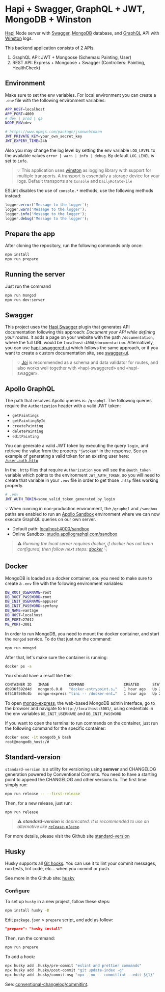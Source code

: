 # Hapi + Swagger, GraphQL + JWT, MongoDB + Winston

[Hapi](https://hapi.dev/tutorials/) Node server with
[Swagger](https://github.com/hapi-swagger/hapi-swagger),
[MongoDB](https://www.mongodb.com/) database, and
[GraphQL](https://graphql.org/) API with
[Winston](https://github.com/winstonjs/winston) logs.

This backend application consists of 2 APIs.

1. GraphQL API: JWT + Mongoose (Schemas: Painting, User)
1. REST API: Express + Mongoose + Swagger (Controllers: Painting, HealthCheck)

## Environment

Make sure to set the env variables. For local environment you can create a
`.env` file with the following environment variables:

```bash
APP_HOST=localhost
APP_PORT=4000
# dev | prod | qa
NODE_ENV=dev

# https://www.npmjs.com/package/jsonwebtoken
JWT_PRIVATE_KEY=your_own_secret_key
JWT_EXPIRY_TIME=24h
```

Also you may change the log level by setting the env variable `LOG_LEVEL` to the
available values `error | warn | info | debug`. By default `LOG_LEVEL` is set to
`info`.

> 💡 This application uses [winston](https://github.com/winstonjs/winston) as
> logging library with support for multiple transports. A transport is
> essentially a storage device for your logs. Default transports are `Console`
> and `DailyRotateFile`

ESLint disables the use of `console.*` methods, use the following methods
instead:

```js
logger.error('Message to the logger');
logger.warn('Message to the logger');
logger.info('Message to the logger');
logger.debug('Message to the logger');
```

## Prepare the app

After cloning the repository, run the following commands only once:

```bash
npm install
npm run prepare
```

## Running the server

Just run the command

```bash
npm run mongod
npm run dev:server
```

## Swagger

This project uses the
[Hapi Swagger](https://github.com/hapi-swagger/hapi-swagger) plugin that
generates API documentation following this approach: _Document your API while
defining your routes_. It adds a page on your website with the path
`/documentation`, where the full URL would be `localhost:4000/documentation`.
Alternatively, you can use
[hapi-swaggered-ui](https://github.com/z0mt3c/hapi-swaggered-ui) which follows
the same approach, or if you want to create a custom documentation site, see
[swagger-ui](https://github.com/swagger-api/swagger-ui).

> 💡 [Joi](https://www.npmjs.com/package/joi) is recommended as a schema and
> data validator for routes, and also works well together with «hapi-swaggered»
> and «hapi-swagger».

## Apollo GraphQL

The path that resolves Apollo queries is: `/graphql`. The following queries
require the `Authorization` header with a valid JWT token:

- `getPaintings`
- `getPaintingById`
- `createPainting`
- `deletePainting`
- `editPainting`

You can generate a valid JWT token by executing the query `login`, and retrieve
the value from the property `"jwtoken"` in the response. See an example of
generating a valid token for an existing user here:
[`/user.auth.http`](backend/graphql/__tests__/user.auth.http)

In the `.http` files that require `Authorization` you will see the `@auth_token`
variable which points to the environment `JWT_AUTH_TOKEN`, so you will need to
create that variable in your `.env` file in order to get those `.http` files
working properly.

```bash
# .env
JWT_AUTH_TOKEN=some_valid_token_generated_by_login
```

💡 When running in non-production environment, the `/graphql` and `/sandbox`
paths are enabled to run an
[Apollo Sandbox](https://www.apollographql.com/docs/graphos/explorer/sandbox/)
environment where we can now execute GraphQL queries on our own server.

- Default path: [localhost:4000/sandbox](http://localhost:4000/graphql)
- Online Sandbox:
  [studio.apollographql.com/sandbox](https://studio.apollographql.com/sandbox/)

> ⚠️ _Running the local server requires docker, if docker has not been
> configured, then follow next steps: [docker](#docker)_ 👇

## Docker

MongoDB is loaded as a docker container, sou you need to make sure to create a
`.env` file with the following environment variables:

```bash
DB_ROOT_USERNAME=root
DB_ROOT_PASSWORD=root
DB_INIT_USERNAME=appuser
DB_INIT_PASSWORD=symfony
DB_NAME=vantage
DB_HOST=localhost
DB_PORT=27012
ME_PORT=3001
```

In order to run MongoDB, you need to mount the docker container, and start the
`mongod` service. To do that just run the command:

```bash
npm run mongod
```

After that, let's make sure the container is running:

```bash
docker ps -a
```

You should have a result like this:

```bash
CONTAINER ID   IMAGE         COMMAND                  CREATED      STATUS        PORTS                     NAMES
db936f592d4d   mongo:6.0.8   "docker-entrypoint.s…"   1 hour ago   Up 2 minute   0.0.0.0:27012->27017/tcp  mongodb_6
6f518f569c4b   mongo-express "tini -- /docker-ent…"   1 hour ago   Up 2 minutes  0.0.0.0:3001->8081/tcp    mongo-express
```

To open [mongo-express](https://github.com/mongo-express/mongo-express), the
web-based MongoDB admin interface, go to the browser and navigate to
`http://localhost:3001/`, using credentials in the env variables
`DB_INIT_USERNAME` and `DB_INIT_PASSWORD`

If you want to open the terminal to run commands on the container, just run the
following command for the specific container:

```bash
docker exec -it mongodb_6 bash
root@mongodb_host:/#
```

## Standard-version

`standard-version` is a utility for versioning using **semver** and CHANGELOG
generation powered by Conventional Commits. You need to have a starting point to
append the CHANGELOG and other versions to. The first time simply run:

```bash
npm run release -- --first-release
```

Then, for a new release, just run:

```bash
npm run release
```

> ⚠️ _**standard-version** is deprecated. It is recommended to use an
> alternative like
> [`release-please`](https://github.com/googleapis/release-please)._

For more details, please visit the Github site
[standard-version](https://github.com/conventional-changelog/standard-version)

## Husky

Husky supports all [Git hooks](https://git-scm.com/docs/githooks). You can use
it to lint your commit messages, run tests, lint code, etc... when you commit or
push.

See more in the Github site: [husky](https://github.com/typicode/husky)

### Configure

To set up `husky` in a new project, follow these steps:

```bash
npm install husky -D
```

Edit `package.json` > `prepare` script, and add as follow:

```json
"prepare": "husky install"
```

Then, run the command:

```bash
npm run prepare
```

To add a hook:

```bash
npx husky add .husky/pre-commit "eslint and prettier commands"
npx husky add .husky/post-commit "git update-index -g"
npx husky add .husky/commit-msg 'npx --no -- commitlint --edit ${1}'
```

See:
[conventional-changelog/commitlint](https://github.com/conventional-changelog/commitlint).
